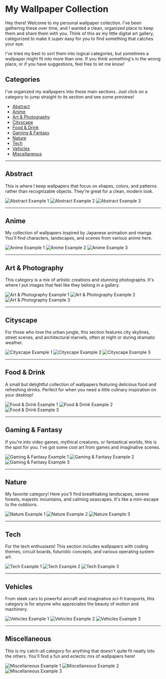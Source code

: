 
# My Wallpaper Collection

Hey there! Welcome to my personal wallpaper collection. I've been gathering these over time, and I wanted a clean, organized place to keep them and share them with you. Think of this as my little digital art gallery, categorized to make it super easy for you to find something that catches your eye.

I've tried my best to sort them into logical categories, but sometimes a wallpaper might fit into more than one. If you think something's in the wrong place, or if you have suggestions, feel free to let me know!

## Categories

I've organized my wallpapers into these main sections. Just click on a category to jump straight to its section and see some previews!

- [Abstract](#abstract)
- [Anime](#anime)
- [Art & Photography](#art--photography)
- [Cityscape](#cityscape)
- [Food & Drink](#food--drink)
- [Gaming & Fantasy](#gaming--fantasy)
- [Nature](#nature)
- [Tech](#tech)
- [Vehicles](#vehicles)
- [Miscellaneous](#miscellaneous)

---

## Abstract

This is where I keep wallpapers that focus on shapes, colors, and patterns rather than recognizable objects. They're great for a clean, modern look.

![Abstract Example 1](abstract/abstract.jpg)
![Abstract Example 2](abstract/colorful-planets.jpg)
![Abstract Example 3](https://raw.githubusercontent.com/aniismess/walls/main/abstract/wave.jpg)

---

## Anime

My collection of wallpapers inspired by Japanese animation and manga. You'll find characters, landscapes, and scenes from various anime here.

![Anime Example 1](anime/Anime-Girl-Night-Sky.jpg)
![Anime Example 2](anime/Luffy_from_One_Piece_5160x2160.jpeg)
![Anime Example 3](https://raw.githubusercontent.com/aniismess/walls/main/anime/zelda.png)

---

## Art & Photography

This category is a mix of artistic creations and stunning photographs. It's where I put images that feel like they belong in a gallery.

![Art & Photography Example 1](art_photography/1.jpg)
![Art & Photography Example 2](art_photography/beautiful.jpg)
![Art & Photography Example 3](https://raw.githubusercontent.com/aniismess/walls/main/art_photography/skull.jpg)

---

## Cityscape

For those who love the urban jungle, this section features city skylines, street scenes, and architectural marvels, often at night or during dramatic weather.

![Cityscape Example 1](cityscape/City-Night.png)
![Cityscape Example 2](cityscape/japan-street-Dark.png)
![Cityscape Example 3](https://raw.githubusercontent.com/aniismess/walls/main/cityscape/pixel_big_city.png)

---

## Food & Drink

A small but delightful collection of wallpapers featuring delicious food and refreshing drinks. Perfect for when you need a little culinary inspiration on your desktop!

![Food & Drink Example 1](food_drink/coffee.jpg)
![Food & Drink Example 2](food_drink/sushi.jpg)
![Food & Drink Example 3](https://raw.githubusercontent.com/aniismess/walls/main/food_drink/cinnamon-rolls.jpg)

---

## Gaming & Fantasy

If you're into video games, mythical creatures, or fantastical worlds, this is the spot for you. I've got some cool art from games and imaginative scenes.

![Gaming & Fantasy Example 1](gaming_fantasy/Spider-man.jpg)
![Gaming & Fantasy Example 2](gaming_fantasy/Kratos-gow-red.jpg)
![Gaming & Fantasy Example 3](https://raw.githubusercontent.com/aniismess/walls/main/gaming_fantasy/pixelart_forest.jpg)

---

## Nature

My favorite category! Here you'll find breathtaking landscapes, serene forests, majestic mountains, and calming seascapes. It's like a mini-escape to the outdoors.

![Nature Example 1](nature/forest.jpg)
![Nature Example 2](nature/waterfall.jpg)
![Nature Example 3](https://raw.githubusercontent.com/aniismess/walls/main/nature/sunset.jpg)

---

## Tech

For the tech enthusiasts! This section includes wallpapers with coding themes, circuit boards, futuristic concepts, and various operating system art.

![Tech Example 1](tech/coding.png)
![Tech Example 2](tech/keyboard.jpg)
![Tech Example 3](https://raw.githubusercontent.com/aniismess/walls/main/tech/linux-penguin.jpg)

---

## Vehicles

From sleek cars to powerful aircraft and imaginative sci-fi transports, this category is for anyone who appreciates the beauty of motion and machinery.

![Vehicles Example 1](vehicles/bmw.jpg)
![Vehicles Example 2](vehicles/plane_sunset.png)
![Vehicles Example 3](https://raw.githubusercontent.com/aniismess/walls/main/vehicles/road.jpg)

---

## Miscellaneous

This is my catch-all category for anything that doesn't quite fit neatly into the others. You'll find a fun and eclectic mix of wallpapers here!

![Miscellaneous Example 1](misc/astronaut.jpg)
![Miscellaneous Example 2](misc/cat.jpg)
![Miscellaneous Example 3](https://raw.githubusercontent.com/aniismess/walls/main/misc/gruvbox_girl.png)
